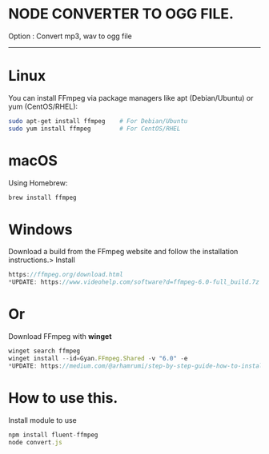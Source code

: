 # NODE CONVERTER TO OGG FILE.
Option : Convert mp3, wav to ogg file

<hr />

# Linux
You can install FFmpeg via package managers like apt (Debian/Ubuntu) or yum (CentOS/RHEL):
```bash
sudo apt-get install ffmpeg    # For Debian/Ubuntu
sudo yum install ffmpeg        # For CentOS/RHEL
```
# macOS
Using Homebrew:
```bash
brew install ffmpeg
```
# Windows
Download a build from the FFmpeg website and follow the installation instructions.> Install 
```js
https://ffmpeg.org/download.html
*UPDATE: https://www.videohelp.com/software?d=ffmpeg-6.0-full_build.7z
```
# Or
Download FFmpeg with **winget**
```js
winget search ffmpeg
winget install --id=Gyan.FFmpeg.Shared -v "6.0" -e
*UPDATE: https://medium.com/@arhamrumi/step-by-step-guide-how-to-install-ffmpeg-on-windows-and-unleash-your-multimedia-potential-2ecda8ed4cf
```

# How to use this.
Install module to use
```js
npm install fluent-ffmpeg
node convert.js
```
